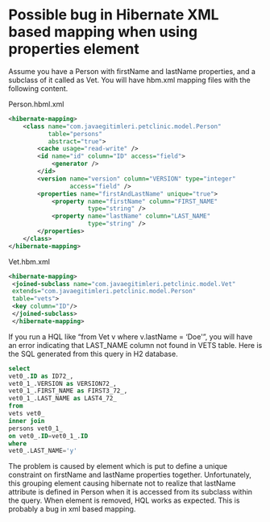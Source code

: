 # Possible bug in Hibernate XML based mapping when using properties element

Assume you have a Person with firstName and lastName properties, and a subclass of it called as Vet. You will have 
hbm.xml mapping files with the following content.

Person.hbml.xml

```xml
<hibernate-mapping>
    <class name="com.javaegitimleri.petclinic.model.Person"
           table="persons"
           abstract="true">
        <cache usage="read-write" />
        <id name="id" column="ID" access="field">
            <generator />
        </id>
        <version name="version" column="VERSION" type="integer"
                 access="field" />
        <properties name="firstAndLastName" unique="true">
            <property name="firstName" column="FIRST_NAME"
                      type="string" />
            <property name="lastName" column="LAST_NAME"
                      type="string" />
        </properties>
    </class>
</hibernate-mapping>
```

Vet.hbm.xml

```xml
<hibernate-mapping>
 <joined-subclass name="com.javaegitimleri.petclinic.model.Vet"
 extends="com.javaegitimleri.petclinic.model.Person"
 table="vets">
 <key column="ID"/>
 </joined-subclass>
 </hibernate-mapping>
```

If you run a HQL like “from Vet v where v.lastName = ‘Doe'”, you will have an error indicating that LAST_NAME column not 
found in VETS table. Here is the SQL generated from this query in H2 database.

```sql
select
vet0_.ID as ID72_,
vet0_1_.VERSION as VERSION72_,
vet0_1_.FIRST_NAME as FIRST3_72_,
vet0_1_.LAST_NAME as LAST4_72_
from
vets vet0_
inner join
persons vet0_1_
on vet0_.ID=vet0_1_.ID
where
vet0_.LAST_NAME='y'
```

The problem is caused by element which is put to define a unique constraint on firstName and lastName properties together. 
Unfortunately, this grouping element causing hibernate not to realize that lastName attribute is defined in Person when 
it is accessed from its subclass within the query. When element is removed, HQL works as expected. This is probably a bug 
in xml based mapping.